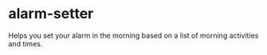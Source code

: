 alarm-setter
============

Helps you set your alarm in the morning based on a list of morning activities and times.
